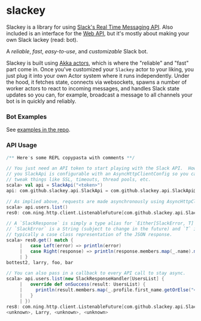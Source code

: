 # slackey
Slackey is a library for using [Slack's Real Time Messaging API](https://api.slack.com/rtm).  Also included is an interface for the [Web API](https://api.slack.com/web), but it's mostly about making your own Slack lackey (read: bot).

A *reliable*, *fast*, *easy-to-use*, and *customizable* Slack bot.

Slackey is built using [Akka actors](http://doc.akka.io/docs/akka/snapshot/scala/actors.html), which is where the "reliable" and "fast" part come in.  Once you've customized your `Slackey` actor to your liking, you just plug it into your own Actor system where it runs independently.  Under the hood, it fetches state, connects via websockets, spawns a number of worker actors to react to incoming messages, and handles Slack state updates so you can, for example, broadcast a message to all channels your bot is in quickly and reliably.

### Bot Examples

See [examples in the repo](https://github.com/slackey/slackey/tree/master/src/main/scala/com/github/slackey/examples).

### API Usage

```scala
/** Here's some REPL copypasta with comments **/

// You just need an API token to start playing with the Slack API.  However,
// you SlackApi is configurable with an AsyncHttpClientConfig so you can
// tweak things like SSL, timeouts, thread pools, etc.
scala> val api = SlackApi("<token>")
api: com.github.slackey.api.SlackApi = com.github.slackey.api.SlackApi@14df389d

// As implied above, requests are made asynchronously using AsyncHttpClient.
scala> api.users.list()
res0: com.ning.http.client.ListenableFuture[com.github.slackey.api.SlackResponse[com.github.slackey.codecs.responses.UsersList]] = ...

// A `SlackResponse` is simply a type alias for `Either[SlackError, T]` where
// `SlackError` is a String (subject to change in the future) and `T` is
// typically a case class representation of the JSON response.
scala> res0.get() match {
     |   case Left(error) => println(error)
     |   case Right(response) => println(response.members.map(_.name).mkString(", "))
     | }
bottest2, larry, foo, bar

// You can also pass in a callback to every API call to stay async.
scala> api.users.list(new SlackResponseHandler[UsersList] {
     |   override def onSuccess(result: UsersList) {
     |     println(result.members.map(_.profile.first_name.getOrElse("<unknown>")).mkString(", "))
     |   }
     | })
res8: com.ning.http.client.ListenableFuture[com.github.slackey.api.SlackResponse[com.github.slackey.codecs.responses.UsersList]] = ...
<unknown>, Larry, <unknown>, <unknown>
```
